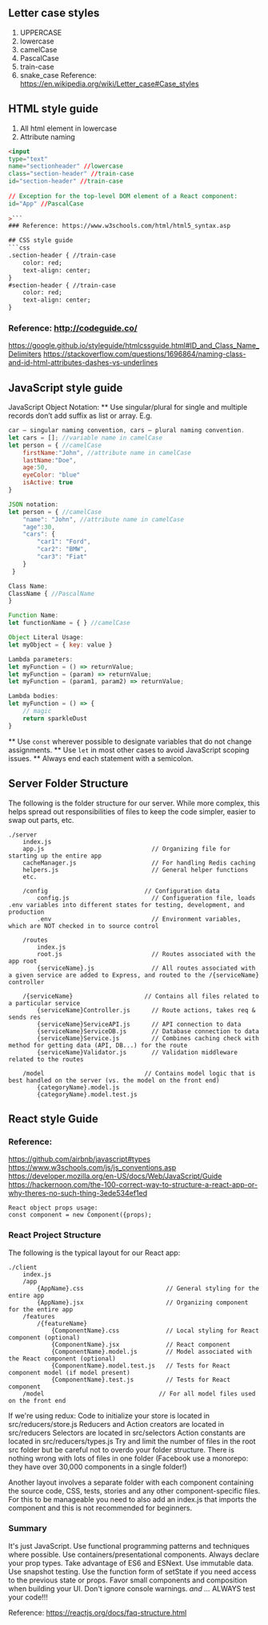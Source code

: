 ## Letter case styles
1.	UPPERCASE
2.	lowercase
3.	camelCase
4.	PascalCase
5.	train-case
6.	snake_case
Reference: https://en.wikipedia.org/wiki/Letter_case#Case_styles

## HTML style guide
1.	All html element in lowercase
2.	Attribute naming
```html
<input
type="text"
name="sectionheader" //lowercase
class="section-header" //train-case
id="section-header" //train-case
       
// Exception for the top-level DOM element of a React component:
id="App" //PascalCase
       
>```
### Reference: https://www.w3schools.com/html/html5_syntax.asp

## CSS style guide
```css
.section-header { //train-case
    color: red;
    text-align: center;
}
#section-header { //train-case
    color: red;
    text-align: center;
}
```
### Reference: http://codeguide.co/
https://google.github.io/styleguide/htmlcssguide.html#ID_and_Class_Name_Delimiters
https://stackoverflow.com/questions/1696864/naming-class-and-id-html-attributes-dashes-vs-underlines

## JavaScript style guide
JavaScript Object Notation:
** Use singular/plural for single and multiple records don’t add suffix as list or array.
E.g.
```javascript
car – singular naming convention, cars – plural naming convention.
let cars = []; //variable name in camelCase
let person = { //camelCase
    firstName:"John", //attribute name in camelCase
    lastName:"Doe",
    age:50,
    eyeColor: "blue"
    isActive: true
}

JSON notation:
let person = { //camelCase
    "name": "John", //attribute name in camelCase
    "age":30,
    "cars": {
        "car1": "Ford",
        "car2": "BMW",
        "car3": "Fiat"
    }
 }

Class Name:
ClassName { //PascalName
}

Function Name:
let functionName = { } //camelCase

Object Literal Usage:
let myObject = { key: value }

Lambda parameters:
let myFunction = () => returnValue; 
let myFunction = (param) => returnValue;
let myFunction = (param1, param2) => returnValue;

Lambda bodies:
let myFunction = () => {
    // magic
    return sparkleDust
}
```
** Use `const` wherever possible to designate variables that do not change assignments.
** Use `let` in most other cases to avoid JavaScript scoping issues.
** Always end each statement with a semicolon.

## Server Folder Structure
The following is the folder structure for our server. While more complex, this helps spread out responsibilities of files to keep the code simpler, easier to swap out parts, etc.

```
./server
    index.js
    app.js                              // Organizing file for starting up the entire app
    cacheManager.js                     // For handling Redis caching
    helpers.js                          // General helper functions
    etc.
   
    /config                           // Configuration data
        config.js                       // Configueration file, loads .env variables into different states for testing, development, and production
        .env                            // Environment variables, which are NOT checked in to source control

    /routes
        index.js
        root.js                         // Routes associated with the app root
        {serviceName}.js                // All routes associated with a given service are added to Express, and routed to the /{serviceName} controller
        
    /{serviceName}                    // Contains all files related to a particular service
        {serviceName}Controller.js      // Route actions, takes req & sends res
        {serviceName}ServiceAPI.js      // API connection to data 
        {serviceName}ServiceDB.js       // Database connection to data 
        {serviceName}Service.js         // Combines caching check with method for getting data (API, DB...) for the route
        {serviceName}Validator.js       // Validation middleware related to the routes
        
    /model                            // Contains model logic that is best handled on the server (vs. the model on the front end)
        {categoryName}.model.js
        {categoryName}.model.test.js
```

## React style Guide
### Reference:
https://github.com/airbnb/javascript#types
https://www.w3schools.com/js/js_conventions.asp
https://developer.mozilla.org/en-US/docs/Web/JavaScript/Guide
https://hackernoon.com/the-100-correct-way-to-structure-a-react-app-or-why-theres-no-such-thing-3ede534ef1ed

```
React object props usage:
const component = new Component({props);
```

### React Project Structure
The following is the typical layout for our React app:

```
./client
    index.js
    /app
        {AppName}.css                       // General styling for the entire app
        {AppName}.jsx                       // Organizing component for the entire app
    /features
        /{featureName}
            {ComponentName}.css             // Local styling for React component (optional)
            {ComponentName}.jsx             // React component
            {ComponentName}.model.js        // Model associated with the React component (optional)
            {ComponentName}.model.test.js   // Tests for React component model (if model present)
            {ComponentName}.test.js         // Tests for React component
    /model                                // For all model files used on the front end
```

If we're using redux:
Code to initialize your store is located in src/reducers/store.js
Reducers and Action creators are located in src/reducers
Selectors are located in src/selectors
Action constants are located in src/reducers/types.js
Try and limit the number of files in the root src folder but be careful not to overdo your folder structure. There is nothing wrong with lots of files in one folder (Facebook use a monorepo: they have over 30,000 components in a single folder!)

Another layout involves a separate folder with each component containing the source code, CSS, tests, stories and any other component-specific files. For this to be manageable you need to also add an index.js that imports the component and this is not recommended for beginners.

### Summary
It's just JavaScript.
Use functional programming patterns and techniques where possible.
Use containers/presentational components.
Always declare your prop types.
Take advantage of ES6 and ESNext.
Use immutable data.
Use snapshot testing.
Use the function form of setState if you need access to the previous state or props.
Favor small components and composition when building your UI.
Don't ignore console warnings.
*and ...*
ALWAYS test your code!!!

Reference:
https://reactjs.org/docs/faq-structure.html
